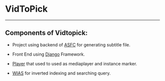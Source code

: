 # VidToPick
<hr>

## Components of Vidtopick:
- Project using backend of <a href="https://github.com/mans00rahmed/Automatic-Subtitle-File-Creation">ASFC</a> for generating subtitle file.

- Front End using <a href="https://github.com/Mahnoor-ismail01/vidtopick">Django</a> Framework.

- <a href="https://github.com/mans00rahmed/markers">Player</a> that used to used as mediaplayer and instance marker.

- <a href="https://github.com/mans00rahmed/wias">WIAS</a> for inverted indexing and searching query.
